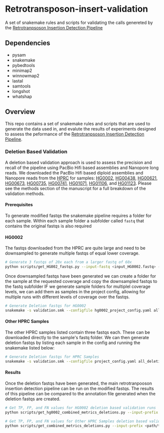# Retrotransposon-insert-validation

A set of snakemake rules and scripts for validating the calls genereted by the [Retrotranpsoson Insertion Detection Pipeline](https://github.com/adcosta17/Retrotransposon-insert-detection)

## Dependencies
- pysam
- snakemake
- pybedtools
- minimap2
- winnowmap2
- lastal
- samtools
- longshot
- whatshap

## Overview

This repo contains a set of snakemake rules and scripts that are used to generate the data used in, and evalute the results of experiments designed to assess the peformance of the [Retrotranpsoson Insertion Detection Pipeline](https://github.com/adcosta17/Retrotransposon-insert-detection).

### Deletion Based Validation

A deletion based validation approach is used to assess the precision and recall of the pipeline using PacBio Hifi based assemblies and Nanopore long reads.
We downloaded the PacBio Hifi based diploid assemblies and Nanopore reads from the [HPRC](https://github.com/human-pangenomics/HPP_Year1_Data_Freeze_v1.0) for samples: [HG0002](https://s3-us-west-2.amazonaws.com/human-pangenomics/index.html?prefix=working/HPRC_PLUS/HG002/), [HG00438](https://s3-us-west-2.amazonaws.com/human-pangenomics/index.html?prefix=working/HPRC/HG00438/), [HG00621](https://s3-us-west-2.amazonaws.com/human-pangenomics/index.html?prefix=working/HPRC/HG00621/), [HG00673](https://s3-us-west-2.amazonaws.com/human-pangenomics/index.html?prefix=working/HPRC/HG00673/), [HG00735](https://s3-us-west-2.amazonaws.com/human-pangenomics/index.html?prefix=working/HPRC/HG00735/), [HG00741](https://s3-us-west-2.amazonaws.com/human-pangenomics/index.html?prefix=working/HPRC/HG00741/), [HG01071](https://s3-us-west-2.amazonaws.com/human-pangenomics/index.html?prefix=working/HPRC/HG01071/), [HG01106](https://s3-us-west-2.amazonaws.com/human-pangenomics/index.html?prefix=working/HPRC/HG01106/), and [HG01123](https://s3-us-west-2.amazonaws.com/human-pangenomics/index.html?prefix=working/HPRC/HG01123/).
Please see the methods section of the manuscript for a full breakdown of the validation methods. 

#### Prerequisites

To generate modified fastqs the snakemake pipeline requires a folder for each sample. Within each sample folder a subfolder called `fastq` that contains the original fastqs is also required

#### HG0002

The fastqs downloaded from the HPRC are quite large and need to be downsampled to generate multiple fastqs of equal lower coverage.

```sh
# Generate 3 fastqs of 20x each from a larger fastq of 60x
python scripts/get_HG002_fastqs.py --input-fastq <input_HG0002.fastq> --output-prefix <output_folder> --coverage 20 --test-number 3 --total-coverage 60
```

Once downsampled fastqs have been generated we can create a folder for the sample at the requested coverage and  copy the downsampled fastqs to the fastq subfolder
IF we generate sample folders for multiplel coverage levels, we can add them as samples in the project config, allowing for multiple runs with different levels of coverage over the fastqs. 

```sh
# Generate Deletion fastqs for HG0002
snakemake -s validation.smk --configfile hg0002_project_config.yaml all_hg0002_deletion_fastq
```

#### Other HPRC Samples

The other HPRC samples listed contain three fastqs each. These can be downloaded directly to the sample's fastq folder. We can then generate deletion fastqs by listing each sample in the config and running the snakemake listed below:

```sh
# Generate Deletion fastqs for HPRC Samples
snakemake -s validation.smk --configfile project_config.yaml all_deletion_fastq
```

#### Results


Once the deletion fastqs have been generated, the main retrotranpooson insertion detection pipeline can be run on the modified fastqs. The results of this pipeline can be compared to the annotation file generated when the deletion fastqs are created.
```sh
# Get TP, FP, and FN values for HG0002 deletion based validation runs
python scripts/get_hg0002_combined_metrics_deletions.py --input-prefix <path/to/rt_insert_pipeline_run_folder> --id-list <samples,csv,list> --folder winnow_realign_read_analysis --bam-folder winnow_realign

# Get TP, FP, and FN values for Other HPRC Samples deletion based validation runs
python scripts/get_combined_metrics_deletions.py --input-prefix <path/to/rt_insert_pipeline_run_folder> --id-list <samples,csv,list> --folder winnow_realign_read_analysis --bam-folder winnow_realign
```


